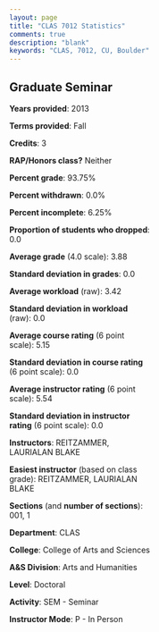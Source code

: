 ```yaml
---
layout: page
title: "CLAS 7012 Statistics"
comments: true
description: "blank"
keywords: "CLAS, 7012, CU, Boulder"
--- 
```

<head>
<script src="https://ajax.googleapis.com/ajax/libs/jquery/2.1.3/jquery.min.js"></script>
<script src="https://dl.dropboxusercontent.com/s/pc42nxpaw1ea4o9/highcharts.js?dl=0"></script>
<!-- <script src="../assets/js/highcharts.js"></script> -->
<style type="text/css">@font-face {
	font-family: "Bebas Neue";
	src: url(https://www.filehosting.org/file/details/544349/BebasNeue%20Regular.otf) format("opentype");
	}
	h1.Bebas { 
		font-family: "Bebas Neue", Verdana, Tahoma;
	}
</style>
</head>
<body>
	<div id="container" style="float: right; width: 45%; height: 88%; margin-left: 2.5%; margin-right: 2.5%;"></div>
	<script language="JavaScript">
		$(document).ready(function() {
		var chart = {type: 'column'};
		var title = {text: 'Grade Distribution'};
		var xAxis = {categories: ['A','B','C','D','F'],crosshair: true};
		var yAxis = {min: 0,title: {text: 'Percentage'}};
		var tooltip = {headerFormat: '<center><b><span style="font-size:20px">{point.key}</span></b></center>',
		               pointFormat: '<td style="padding:0"><b>{point.y:.1f}%</b></td>',
		               footerFormat: '</table>',shared: true,useHTML: true};
		var plotOptions = {column: {pointPadding: 0.0,borderWidth: 0}};  
		var credits = {enabled: false};var series= [{name: 'Percent',data: [100.0,0.0,0.0,0.0,0.0,]}];
		var json = {};
		json.chart = chart;
		json.title = title;
		json.tooltip = tooltip;
		json.xAxis = xAxis;
		json.yAxis = yAxis;  
		json.series = series;
		json.plotOptions = plotOptions;  
		json.credits = credits;
		$('#container').highcharts(json);
	});
	</script>
</body>
			   
## Graduate Seminar

**Years provided**: 2013

**Terms provided**: Fall

**Credits**: 3

**RAP/Honors class?** Neither

**Percent grade**: 93.75%

**Percent withdrawn**: 0.0%

**Percent incomplete**: 6.25%

**Proportion of students who dropped**: 0.0

**Average grade** (4.0 scale): 3.88

**Standard deviation in grades**: 0.0

**Average workload** (raw): 3.42

**Standard deviation in workload** (raw): 0.0

**Average course rating** (6 point scale): 5.15

**Standard deviation in course rating** (6 point scale): 0.0

**Average instructor rating** (6 point scale): 5.54

**Standard deviation in instructor rating** (6 point scale): 0.0

**Instructors**: REITZAMMER, LAURIALAN BLAKE

**Easiest instructor** (based on class grade): REITZAMMER, LAURIALAN BLAKE

**Sections** (and **number of sections**): 001, 1

**Department**: CLAS

**College**: College of Arts and Sciences

**A&S Division**: Arts and Humanities

**Level**: Doctoral

**Activity**: SEM - Seminar

**Instructor Mode**: P  - In Person